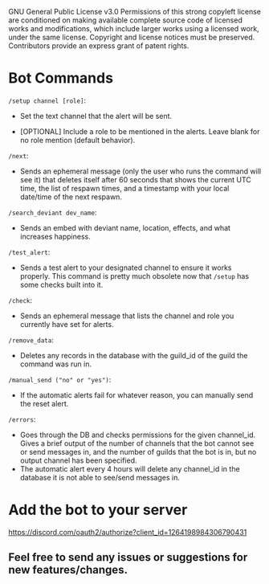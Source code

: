 GNU General Public License v3.0
Permissions of this strong copyleft license are conditioned on making available complete source code of licensed works and modifications, which include larger works using a licensed work, under the same license. Copyright and license notices must be preserved. Contributors provide an express grant of patent rights.

# Bot Commands

`/setup channel [role]`:

  - Set the text channel that the alert will be sent.
  
  - [OPTIONAL] Include a role to be mentioned in the alerts.  Leave blank for no role mention (default behavior).

`/next`:

  - Sends an ephemeral message (only the user who runs the command will see it) that deletes itself after 60 seconds that shows the current UTC time, the list of respawn times, and a timestamp with your local date/time of the next respawn.

`/search_deviant dev_name`:

  - Sends an embed with deviant name, location, effects, and what increases happiness.

`/test_alert`:

  - Sends a test alert to your designated channel to ensure it works properly.  This command is pretty much obsolete now that `/setup` has some checks built into it.

`/check`:

  - Sends an ephemeral message that lists the channel and role you currently have set for alerts.

`/remove_data`:

  - Deletes any records in the database with the guild_id of the guild the command was run in.

`/manual_send ("no" or "yes")`:

  - If the automatic alerts fail for whatever reason, you can manually send the reset alert.

`/errors`:

  - Goes through the DB and checks permissions for the given channel_id.  Gives a brief output of the number of channels that the bot cannot see or send messages in, and the number of guilds that the bot is in, but no output channel has been specified.
  - The automatic alert every 4 hours will delete any channel_id in the database it is not able to see/send messages in.

# Add the bot to your server

https://discord.com/oauth2/authorize?client_id=1264198984306790431

## Feel free to send any issues or suggestions for new features/changes.
